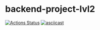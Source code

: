 # backend-project-lvl2
[![Actions Status](https://github.com/Nikolay2020kov/backend-project-lvl2/workflows/hexlet-check/badge.svg)](https://github.com/Nikolay2020kov/backend-project-lvl2/actions)
[![asciicast](https://asciinema.org/a/SgpLfU6jTTjhaL13qCdpnufkU.svg)](https://asciinema.org/a/SgpLfU6jTTjhaL13qCdpnufkU)
